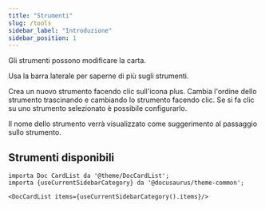 ```yaml
---
title: "Strumenti"
slug: /tools
sidebar_label: "Introduzione"
sidebar_position: 1
---
```



Gli strumenti possono modificare la carta.

Usa la barra laterale per saperne di più sugli strumenti.

Crea un nuovo strumento facendo clic sull'icona plus. Cambia l'ordine dello strumento trascinando e cambiando lo strumento facendo clic. Se si fa clic su uno strumento selezionato è possibile configurarlo.

Il nome dello strumento verrà visualizzato come suggerimento al passaggio sullo strumento.

## Strumenti disponibili

```mdx-code-block
importa Doc CardList da '@theme/DocCardList';
importa {useCurrentSidebarCategory} da '@docusaurus/theme-common';

<DocCardList items={useCurrentSidebarCategory().items}/>
```
